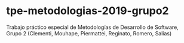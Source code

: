 # tpe-metodologias-2019-grupo2
Trabajo práctico especial de Metodologías de Desarrollo de Software, Grupo 2 (Clementi, Mouhape, Piermattei, Reginato, Romero, Salias)

